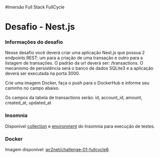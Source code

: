 #Imersão Full Stack FullCycle
# Desafio - Nest.js

### Informações do desafio
Nesse desafio você deverá criar uma aplicação Nest.js que possua 2 endpoints REST: um para a criação de uma transação e outro para a listagem de transações. O padrão da url deverá ser: /transactions. O mecanismo de persistência será o banco de dados SQLite3 e a aplicação deverá ser executada na porta 3000.

Crie uma imagem Docker, faça o push para o DockerHub e informe seu caminho no campo abaixo.

Os campos da tabela de transactions serão: id, account_id, amount, created_at, updated_at

### Insomnia
Disponível [collection](https://github.com/wr2net/challenge-01-fullcycle6/blob/master/Insomnia/collections.json) e [environment](https://github.com/wr2net/challenge-01-fullcycle6/blob/master/Insomnia/environment.json) do Insomnia para execução de testes.

### Docker
Imagem disponível: [wr2net/challenge-01-fullcycle6](https://hub.docker.com/repository/docker/wr2net/challenge-01-fullcycle6)